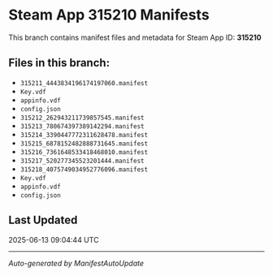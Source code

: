 # Steam App 315210 Manifests

This branch contains manifest files and metadata for Steam App ID: **315210**

## Files in this branch:
- `315211_4443834196174197060.manifest`
- `Key.vdf`
- `appinfo.vdf`
- `config.json`
- `315212_262943211739857545.manifest`
- `315213_780674397389142294.manifest`
- `315214_3390447772311628478.manifest`
- `315215_6878152482888731645.manifest`
- `315216_7361648533418468010.manifest`
- `315217_520277345523201444.manifest`
- `315218_4075749034952776096.manifest`
- `Key.vdf`
- `appinfo.vdf`
- `config.json`

## Last Updated
2025-06-13 09:04:44 UTC

---
*Auto-generated by ManifestAutoUpdate*
